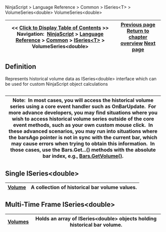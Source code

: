 ﻿
NinjaScript \> Language Reference \> Common \> ISeries\<T\> \> VolumeSeries\<double\>
VolumeSeries\<double\>

| \<\< [Click to Display Table of Contents](volumeseries.md) \>\> **Navigation:**     [NinjaScript](ninjascript.md) \> [Language Reference](language_reference_wip.md) \> [Common](common.md) \> [ISeries\<T\>](iseriest.md) \> VolumeSeries\<double\> | [Previous page](iseries_times.md) [Return to chapter overview](iseriest.md) [Next page](iseries_volume.md) |
| --- | --- |

## Definition
Represents historical volume data as ISeries\<double\> interface which can be used for custom NinjaScript object calculations
## 
| Note:  In most cases, you will access the historical volume series using a core event handler such as OnBarUpdate.  For more advance developers, you may find situations where you wish to access historical volume series outside of the core event methods, such as your own custom mouse click.  In these advanced scenarios, you may run into situations where the barsAgo pointer is not in sync with the current bar, which may cause errors when trying to obtain this information.  In those cases, use the Bars.Get...() methods with the absolute bar index, e.g., [Bars.GetVolume()](getvolume.md). |
| --- |

## Single ISeries\<double\>
| [Volume](iseries_volume.md) | A collection of historical bar volume values. |
| --- | --- |

## 
## 
## Multi\-Time Frame ISeries\<double\>
| [Volumes](iseries_volumes.md) | Holds an array of ISeries\<double\> objects holding historical bar volume. |
| --- | --- |

 
